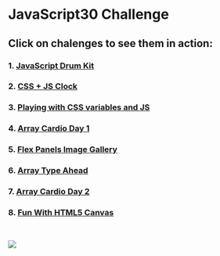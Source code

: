 # JavaScript30 Challenge

## Click on chalenges to see them in action:
### 1. [JavaScript Drum Kit](https://farukljuca.github.io/javascript30/javascript-drum-kit)
### 2. [CSS + JS Clock](https://farukljuca.github.io/javascript30/css-js-clock)
### 3. [Playing with CSS variables and JS](https://farukljuca.github.io/javascript30/playing-with-css-variables-and-js)
### 4. [Array Cardio Day 1](https://farukljuca.github.io/javascript30/array-cardio-day-1/)
### 5. [Flex Panels Image Gallery](https://farukljuca.github.io/javascript30/flex-panels-image-gallery)
### 6. [Array Type Ahead](https://farukljuca.github.io/javascript30/ajax-type-ahead)
### 7. [Array Cardio Day 2](https://farukljuca.github.io/javascript30/array-cardio-day-2/)
### 8. [Fun With HTML5 Canvas](https://farukljuca.github.io/javascript30/fun-with-html5-canvas)

&nbsp;
&nbsp;
&nbsp;

![](https://javascript30.com/images/JS3-social-share.png)